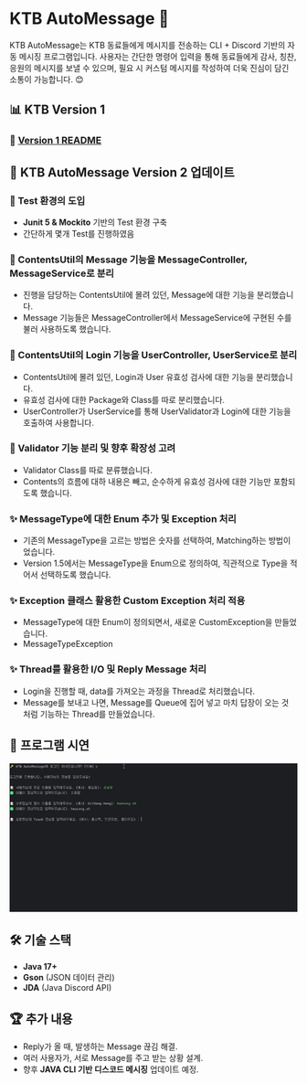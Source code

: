 # KTB AutoMessage 🚀

KTB AutoMessage는 KTB 동료들에게 메시지를 전송하는 CLI + Discord 기반의 자동 메시징 프로그램입니다.
사용자는 간단한 명령어 입력을 통해 동료들에게 감사, 칭찬, 응원의 메시지를 보낼 수 있으며,
필요 시 커스텀 메시지를 작성하여 더욱 진심이 담긴 소통이 가능합니다. 😊

## 📊 KTB Version 1

### 🔹 [Version 1 README](/automessage/README_1주차.md)

## 📌 KTB AutoMessage Version 2 업데이트

### 🧪 Test 환경의 도입

- **Junit 5 & Mockito** 기반의 Test 환경 구축
- 간단하게 몇개 Test를 진행하였음

### 🔧 ContentsUtil의 Message 기능을 MessageController, MessageService로 분리

- 진행을 담당하는 ContentsUtil에 몰려 있던, Message에 대한 기능을 분리했습니다.
- Message 기능들은 MessageController에서 MessageService에 구현된 수를 불러 사용하도록 했습니다.

### 🔧 ContentsUtil의 Login 기능을 UserController, UserService로 분리

- ContentsUtil에 몰려 있던, Login과 User 유효성 검사에 대한 기능을 분리했습니다.
- 유효성 검사에 대한 Package와 Class를 따로 분리했습니다.
- UserController가 UserService를 통해 UserValidator과 Login에 대한 기능을 호출하여 사용합니다.

### 🔧 Validator 기능 분리 및 향후 확장성 고려

- Validator Class를 따로 분류했습니다.
- Contents의 흐름에 대하 내용은 빼고, 순수하게 유효성 검사에 대한 기능만 포함되도록 했습니다.

### ✨ MessageType에 대한 Enum 추가 및 Exception 처리

- 기존의 MessageType을 고르는 방법은 숫자를 선택하여, Matching하는 방법이었습니다.
- Version 1.5에서는 MessageType을 Enum으로 정의하여, 직관적으로 Type을 적어서 선택하도록 했습니다.

### ✨ Exception 클래스 활용한 Custom Exception 처리 적용

- MessageType에 대한 Enum이 정의되면서, 새로운 CustomException을 만들었습니다.
- MessageTypeException

### ✨ Thread를 활용한 I/O 및 Reply Message 처리

- Login을 진행할 때, data를 가져오는 과정을 Thread로 처리했습니다.
- Message를 보내고 나면, Message를 Queue에 집어 넣고 마치 답장이 오는 것 처럼 기능하는 Thread를 만들었습니다.

## 🎥 프로그램 시연

![Thread 동작](../photo/AutoMessage_Thread.gif)

## 🛠 기술 스택

- **Java 17+**
- **Gson** (JSON 데이터 관리)
- **JDA** (Java Discord API)

## 🏆 추가 내용

- Reply가 올 때, 발생하는 Message 끊김 해결.
- 여러 사용자가, 서로 Message를 주고 받는 상황 설계.
- 향후 **JAVA CLI 기반 디스코드 메시징** 업데이트 예정.

